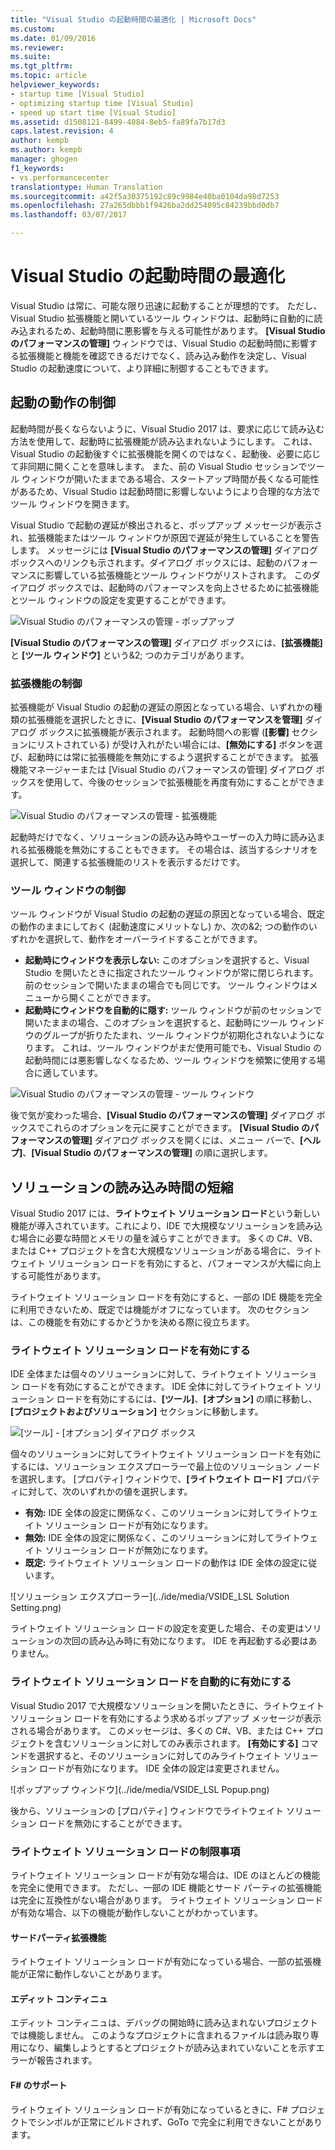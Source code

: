 ```yaml
---
title: "Visual Studio の起動時間の最適化 | Microsoft Docs"
ms.custom: 
ms.date: 01/09/2016
ms.reviewer: 
ms.suite: 
ms.tgt_pltfrm: 
ms.topic: article
helpviewer_keywords:
- startup time [Visual Studio]
- optimizing startup time [Visual Studio]
- speed up start time [Visual Studio]
ms.assetid: d1508121-8499-4084-8eb5-fa89fa7b17d3
caps.latest.revision: 4
author: kempb
ms.author: kempb
manager: ghogen
f1_keywords:
- vs.performancecenter
translationtype: Human Translation
ms.sourcegitcommit: a42f5a30375192c89c9984e40ba0104da98d7253
ms.openlocfilehash: 27a265dbbb1f9426ba2dd254095c84239bbd0db7
ms.lasthandoff: 03/07/2017

---
```

# <a name="optimize-visual-studio-startup-time"></a>Visual Studio の起動時間の最適化
Visual Studio は常に、可能な限り迅速に起動することが理想的です。 ただし、Visual Studio 拡張機能と開いているツール ウィンドウは、起動時に自動的に読み込まれるため、起動時間に悪影響を与える可能性があります。 **[Visual Studio のパフォーマンスの管理]** ウィンドウでは、Visual Studio の起動時間に影響する拡張機能と機能を確認できるだけでなく、読み込み動作を決定し、Visual Studio の起動速度について、より詳細に制御することもできます。

## <a name="control-startup-behavior"></a>起動の動作の制御

起動時間が長くならないように、Visual Studio 2017 は、要求に応じて読み込む方法を使用して、起動時に拡張機能が読み込まれないようにします。 これは、Visual Studio の起動後すぐに拡張機能を開くのではなく、起動後、必要に応じて非同期に開くことを意味します。 また、前の Visual Studio セッションでツール ウィンドウが開いたままである場合、スタートアップ時間が長くなる可能性があるため、Visual Studio は起動時間に影響しないようにより合理的な方法でツール ウィンドウを開きます。

Visual Studio で起動の遅延が検出されると、ポップアップ メッセージが表示され、拡張機能またはツール ウィンドウが原因で遅延が発生していることを警告します。 メッセージには **[Visual Studio のパフォーマンスの管理]** ダイアログ ボックスへのリンクも示されます。ダイアログ ボックスには、起動のパフォーマンスに影響している拡張機能とツール ウィンドウがリストされます。 このダイアログ ボックスでは、起動時のパフォーマンスを向上させるために拡張機能とツール ウィンドウの設定を変更することができます。

![Visual Studio のパフォーマンスの管理 - ポップアップ](../ide/media/vside_perfdialog_popup.PNG "Visual Studio のパフォーマンスの管理 - ポップアップ")

**[Visual Studio のパフォーマンスの管理]** ダイアログ ボックスには、**[拡張機能]** と **[ツール ウィンドウ]** という&2; つのカテゴリがあります。

### <a name="control-extensions"></a>拡張機能の制御
拡張機能が Visual Studio の起動の遅延の原因となっている場合、いずれかの種類の拡張機能を選択したときに、**[Visual Studio のパフォーマンスを管理]** ダイアログ ボックスに拡張機能が表示されます。 起動時間への影響 (**[影響]** セクションにリストされている) が受け入れがたい場合には、**[無効にする]** ボタンを選び、起動時には常に拡張機能を無効にするよう選択することができます。 拡張機能マネージャーまたは [Visual Studio のパフォーマンスの管理] ダイアログ ボックスを使用して、今後のセッションで拡張機能を再度有効にすることができます。

![Visual Studio のパフォーマンスの管理 - 拡張機能](../ide/media/vside_perfdialog_extensions.PNG "Visual Studio のパフォーマンスの管理 - 拡張機能")

起動時だけでなく、ソリューションの読み込み時やユーザーの入力時に読み込まれる拡張機能を無効にすることもできます。 その場合は、該当するシナリオを選択して、関連する拡張機能のリストを表示するだけです。

### <a name="control-tool-windows"></a>ツール ウィンドウの制御
ツール ウィンドウが Visual Studio の起動の遅延の原因となっている場合、既定の動作のままにしておく (起動速度にメリットなし) か、次の&2; つの動作のいずれかを選択して、動作をオーバーライドすることができます。

- **起動時にウィンドウを表示しない:** このオプションを選択すると、Visual Studio を開いたときに指定されたツール ウィンドウが常に閉じられます。前のセッションで開いたままの場合でも同じです。 ツール ウィンドウはメニューから開くことができます。
- **起動時にウィンドウを自動的に隠す:** ツール ウィンドウが前のセッションで開いたままの場合、このオプションを選択すると、起動時にツール ウィンドウのグループが折りたたまれ、ツール ウィンドウが初期化されないようになります。 これは、ツール ウィンドウがまだ使用可能でも、Visual Studio の起動時間には悪影響しなくなるため、ツール ウィンドウを頻繁に使用する場合に適しています。

![Visual Studio のパフォーマンスの管理 - ツール ウィンドウ](../ide/media/vside_perfdialog_toolwindows.PNG "Visual Studio のパフォーマンスの管理 - ツール ウィンドウ")

後で気が変わった場合、**[Visual Studio のパフォーマンスの管理]** ダイアログ ボックスでこれらのオプションを元に戻すことができます。 **[Visual Studio のパフォーマンスの管理]** ダイアログ ボックスを開くには、メニュー バーで、**[ヘルプ]**、**[Visual Studio のパフォーマンスの管理]** の順に選択します。

## <a name="speed-up-solution-load"></a>ソリューションの読み込み時間の短縮

Visual Studio 2017 には、**ライトウェイト ソリューション ロード**という新しい機能が導入されています。これにより、IDE で大規模なソリューションを読み込む場合に必要な時間とメモリの量を減らすことができます。 多くの C#、VB、または C++ プロジェクトを含む大規模なソリューションがある場合に、ライトウェイト ソリューション ロードを有効にすると、パフォーマンスが大幅に向上する可能性があります。

ライトウェイト ソリューション ロードを有効にすると、一部の IDE 機能を完全に利用できないため、既定では機能がオフになっています。 次のセクションは、この機能を有効にするかどうかを決める際に役立ちます。

### <a name="enable-lightweight-solution-load"></a>ライトウェイト ソリューション ロードを有効にする

IDE 全体または個々のソリューションに対して、ライトウェイト ソリューション ロードを有効にすることができます。 IDE 全体に対してライトウェイト ソリューション ロードを有効にするには、**[ツール]**、**[オプション]** の順に移動し、**[プロジェクトおよびソリューション]** セクションに移動します。

![[ツール] - [オプション] ダイアログ ボックス](../ide/media/VSIDE_LightweightSolutionLoad.png)

個々のソリューションに対してライトウェイト ソリューション ロードを有効にするには、ソリューション エクスプローラーで最上位のソリューション ノードを選択します。  [プロパティ] ウィンドウで、**[ライトウェイト ロード]** プロパティに対して、次のいずれかの値を選択します。

- **有効:** IDE 全体の設定に関係なく、このソリューションに対してライトウェイト ソリューション ロードが有効になります。
- **無効:** IDE 全体の設定に関係なく、このソリューションに対してライトウェイト ソリューション ロードが無効になります。
- **既定:** ライトウェイト ソリューション ロードの動作は IDE 全体の設定に従います。

![ソリューション エクスプローラー](../ide/media/VSIDE_LSL Solution Setting.png)

ライトウェイト ソリューション ロードの設定を変更した場合、その変更はソリューションの次回の読み込み時に有効になります。 IDE を再起動する必要はありません。

### <a name="automatically-enable-lightweight-solution-load"></a>ライトウェイト ソリューション ロードを自動的に有効にする

Visual Studio 2017 で大規模なソリューションを開いたときに、ライトウェイト ソリューション ロードを有効にするよう求めるポップアップ メッセージが表示される場合があります。 このメッセージは、多くの C#、VB、または C++ プロジェクトを含むソリューションに対してのみ表示されます。 **[有効にする]** コマンドを選択すると、そのソリューションに対してのみライトウェイト ソリューション ロードが有効になります。 IDE 全体の設定は変更されません。

![ポップアップ ウィンドウ](../ide/media/VSIDE_LSL Popup.png)

後から、ソリューションの [プロパティ] ウィンドウでライトウェイト ソリューション ロードを無効にすることができます。

### <a name="lightweight-solution-load-limitations"></a>ライトウェイト ソリューション ロードの制限事項
ライトウェイト ソリューション ロードが有効な場合は、IDE のほとんどの機能を完全に使用できます。 ただし、一部の IDE 機能とサード パーティの拡張機能は完全に互換性がない場合があります。  ライトウェイト ソリューション ロードが有効な場合、以下の機能が動作しないことがわかっています。

#### <a name="third-party-extensions"></a>サードパーティ拡張機能
ライトウェイト ソリューション ロードが有効になっている場合、一部の拡張機能が正常に動作しないことがあります。

#### <a name="edit-and-continue"></a>エディット コンティニュ
エディット コンティニュは、デバッグの開始時に読み込まれないプロジェクトでは機能しません。 このようなプロジェクトに含まれるファイルは読み取り専用になり、編集しようとするとプロジェクトが読み込まれていないことを示すエラーが報告されます。

#### <a name="f-support"></a>F# のサポート
ライトウェイト ソリューション ロードが有効になっているときに、F# プロジェクトでシンボルが正常にビルドされず、GoTo で完全に利用できないことがあります。

